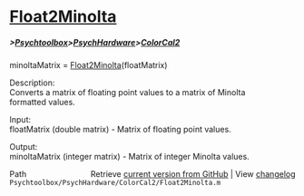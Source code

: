 # [Float2Minolta](Float2Minolta)
##### >[Psychtoolbox](Psychtoolbox)>[PsychHardware](PsychHardware)>[ColorCal2](ColorCal2)

minoltaMatrix = [Float2Minolta](Float2Minolta)(floatMatrix)  
  
Description:  
Converts a matrix of floating point values to a matrix of Minolta  
formatted values.  
  
Input:  
floatMatrix (double matrix) - Matrix of floating point values.  
  
Output:  
minoltaMatrix (integer matrix) - Matrix of integer Minolta values.  




<div class="code_header" style="text-align:right;">
  <span style="float:left;">Path&nbsp;&nbsp;</span> <span class="counter">Retrieve <a href=
  "https://raw.github.com/Psychtoolbox-3/Psychtoolbox-3/beta/Psychtoolbox/PsychHardware/ColorCal2/Float2Minolta.m">current version from GitHub</a> | View <a href=
  "https://github.com/Psychtoolbox-3/Psychtoolbox-3/commits/beta/Psychtoolbox/PsychHardware/ColorCal2/Float2Minolta.m">changelog</a></span>
</div>
<div class="code">
  <code>Psychtoolbox/PsychHardware/ColorCal2/Float2Minolta.m</code>
</div>

